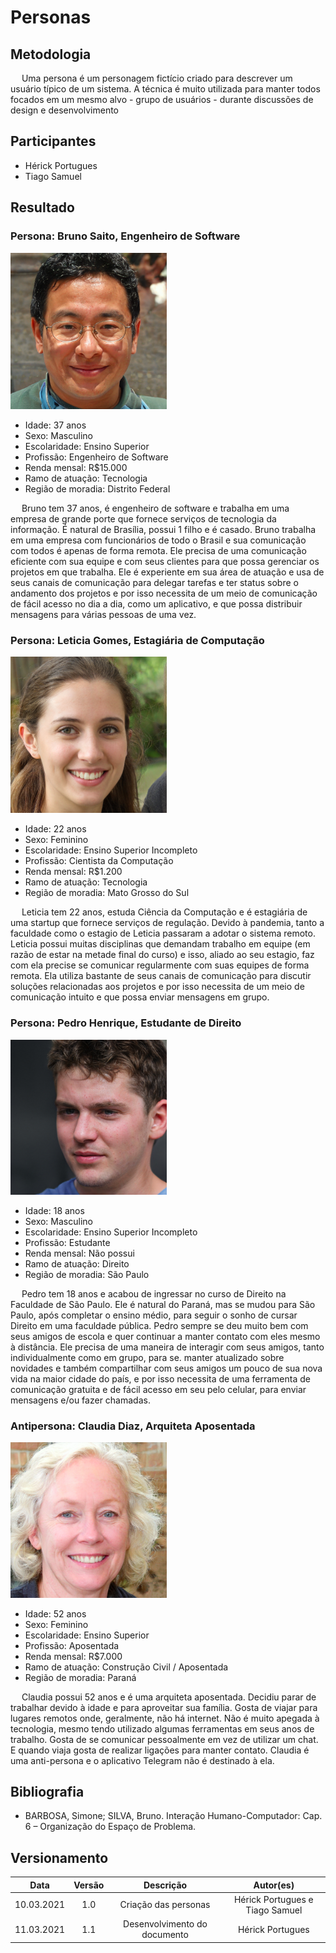# Personas

## Metodologia

<p>&emsp; Uma persona é um personagem fictício criado para descrever um usuário típico de um sistema. A técnica é muito utilizada para manter todos focados em um mesmo alvo - grupo de usuários - durante discussões de design e desenvolvimento</p>

## Participantes
- Hérick Portugues
- Tiago Samuel

## Resultado

### **Persona:** Bruno Saito, Engenheiro de Software

<img src="../../assets/elicitacao/persona1.png" alt="persona1" width="250">

- Idade: 37 anos
- Sexo: Masculino
- Escolaridade: Ensino Superior
- Profissão: Engenheiro de Software
- Renda mensal: R$15.000
- Ramo de atuação: Tecnologia
- Região de moradia: Distrito Federal

<p>&emsp; Bruno tem 37 anos, é engenheiro de software e trabalha em uma empresa de grande porte que fornece serviços de tecnologia da informação. É natural de Brasília, possui 1 filho e é casado. Bruno trabalha em uma empresa com funcionários de todo o Brasil e sua comunicação com todos é apenas de forma remota. Ele precisa de uma comunicação eficiente com sua equipe e com seus clientes para que possa gerenciar os projetos em que trabalha. Ele é experiente em sua área de atuação e usa de seus canais de comunicação para delegar tarefas e ter status sobre o andamento dos projetos e por isso necessita de um meio de comunicação de fácil acesso no dia a dia, como um aplicativo, e que possa distribuir mensagens para várias pessoas de uma vez.</p>

### **Persona:** Leticia Gomes, Estagiária de Computação

<img src="../../assets/elicitacao/persona2.png" alt="persona2" width="250">

- Idade: 22 anos
- Sexo: Feminino
- Escolaridade: Ensino Superior Incompleto
- Profissão: Cientista da Computação
- Renda mensal: R$1.200
- Ramo de atuação: Tecnologia
- Região de moradia: Mato Grosso do Sul

<p>&emsp; Leticia tem 22 anos, estuda Ciência da Computação e é estagiária de uma startup que fornece serviços de regulação. Devido à pandemia, tanto a faculdade como o estagio de Leticia passaram a adotar o sistema remoto. Leticia possui muitas disciplinas que demandam trabalho em equipe (em razão de estar na metade final do curso) e isso, aliado ao seu estagio, faz com ela precise se comunicar regularmente com suas equipes de forma remota. Ela utiliza bastante de seus canais de comunicação para discutir soluções relacionadas aos projetos e por isso necessita de um meio de comunicação intuito e que possa enviar mensagens em grupo.</p>

### **Persona:** Pedro Henrique, Estudante de Direito

<img src="../../assets/elicitacao/persona3.png" alt="persona3" width="250">

- Idade: 18 anos
- Sexo: Masculino
- Escolaridade: Ensino Superior Incompleto
- Profissão: Estudante
- Renda mensal: Não possui
- Ramo de atuação: Direito
- Região de moradia: São Paulo

<p>&emsp; Pedro tem 18 anos e acabou de ingressar no curso de Direito na Faculdade de São Paulo. Ele é natural do Paraná, mas se mudou para São Paulo, após completar o ensino médio, para seguir o sonho de cursar Direito em uma faculdade pública. Pedro sempre se deu muito bem com seus amigos de escola e quer continuar a manter contato com eles mesmo à distância. Ele precisa de uma maneira de interagir com seus amigos, tanto individualmente como em grupo, para se. manter atualizado sobre novidades e também compartilhar com seus amigos um pouco de sua nova vida na maior cidade do país, e por isso necessita de uma ferramenta de comunicação gratuita e de fácil acesso em seu pelo celular, para enviar mensagens e/ou fazer chamadas.</p>

### **Antipersona:** Claudia Diaz, Arquiteta Aposentada

<img src="../../assets/elicitacao/antipersona.png" alt="antipersona" width="250">

- Idade: 52 anos
- Sexo: Feminino
- Escolaridade: Ensino Superior
- Profissão: Aposentada
- Renda mensal: R$7.000
- Ramo de atuação: Construção Civil / Aposentada
- Região de moradia: Paraná

<p>&emsp; Claudia possui 52 anos e é uma arquiteta aposentada. Decidiu parar de trabalhar devido à idade e para aproveitar sua família. Gosta de viajar para lugares remotos onde, geralmente, não há internet. Não é muito apegada à tecnologia, mesmo tendo utilizado algumas ferramentas em seus anos de trabalho. Gosta de se comunicar pessoalmente em vez de utilizar um chat. E quando viaja gosta de realizar ligações para manter contato. Claudia é uma anti-persona e o aplicativo Telegram não é destinado à ela.</p>

## Bibliografia
- BARBOSA, Simone; SILVA, Bruno. Interação Humano-Computador: Cap. 6 – Organização do Espaço de Problema.

## Versionamento
|   Data   | Versão |        Descrição             |            Autor(es)            |
| :------: | :----: | :--------------------------: | :-----------------------------: |
|10.03.2021|  1.0   |     Criação das personas     | Hérick Portugues e Tiago Samuel |
|11.03.2021|  1.1   | Desenvolvimento do documento |         Hérick Portugues        |
